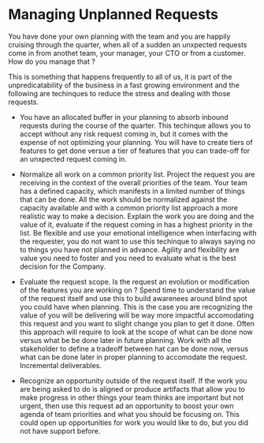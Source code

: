 # Managing Unplanned Requests

You have done your own planning with the team and you are happily cruising through the quarter, when all of a sudden an unxpected requests come in from anothet team, your manager, your CTO or from a customer. How do you manage that ? 

This is something that happens frequently to all of us, it is part of the unpredicatability of the business in a fast growing environment and the following are techinques to reduce the stress and dealing with those requests.

* You have an allocated buffer in your planning to absorb inbound requests during the course of the quarter. This techinque allows you to accept without any risk request coming in, but it comes with the expense of not optimizing your planning. You will have to create tiers of features to get done versue a tier of features that you can trade-off for an unxpected request coming in. 

* Normalize all work on a common priority list. Project the request you are receiving in the context of the overall priorities of the team. Your team has a defined capacity, which manifests in a limited number of things that can be done. All the work should be normalized against the capacity available and with a common priority list approach a more realistic way to make a decision. Explain the work you are doing and the value of it, evaluate if the request coming in has a highest priority in the list. Be flexible and use your emotional intelligence when interfacing with the requester, you do not want to use this techinque to always saying no to things you have not planned in advance. Agility and flexibility are value you need to foster and you need to evaluate what is the best decision for the Company.

* Evaluate the request scope. Is the request an evolution or modification of the features you are working on ? Spend time to understand the value of the request itself and use this to build awarenees around blind spot you could have when planning. This is the case you are recognizing the value of you will be delivering will be way more impactful accomodating this request and you want to slight change you plan to get it done. Often this approach will require to look at the scope of what can be done now versus what be be done later in future planning. Work with all the stakeholder to define a tradeoff between hat can be done now, versus what can be done later in proper planning to accomodate the request. Incremental deliverables.

* Recognize an opportunity outside of the request itself. If the work you are being asked to do is aligned or produce artifacts that allow you to make progress in other things your team thinks are important but not urgent, then use this request ad an opportunity to boost your own agenda of team priorities and what you should be focusing on. This could open up opportunities for work you would like to do, but you did not have support before. 

